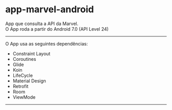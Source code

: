 # app-marvel-android
App que consulta a API da Marvel.<br>
O App roda a partir do Android 7.0 (API Level 24)

<hr>

O App usa as seguintes dependências:

* Constraint Layout
* Coroutines
* Glide
* Koin
* LifeCycle
* Material Design
* Retrofit
* Room
* ViewMode

<hr>


